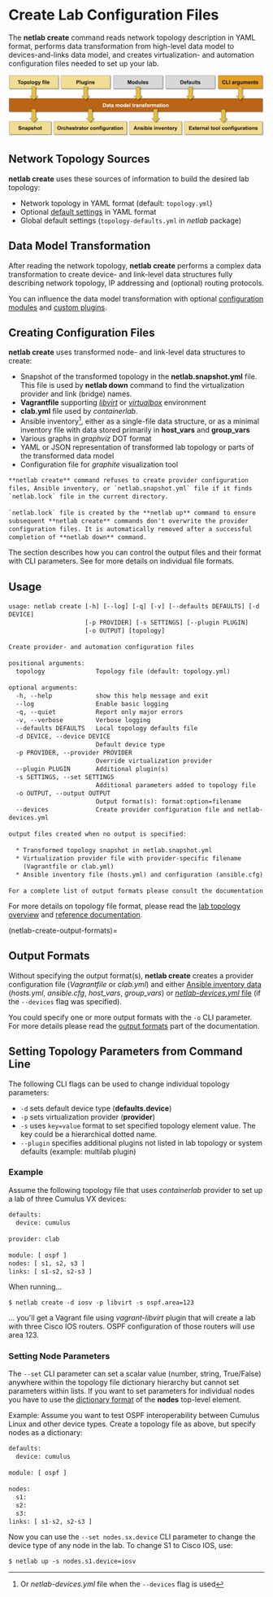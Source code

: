 # Create Lab Configuration Files

The **netlab create** command reads network topology description in YAML format, performs data transformation from high-level data model to devices-and-links data model, and creates virtualization- and automation configuration files needed to set up your lab.

![netlab create functional diagram](create.png)

## Network Topology Sources

**netlab create** uses these sources of information to build the desired lab topology:

* Network topology in YAML format (default: `topology.yml`)
* Optional [default settings](../defaults.md) in YAML format
* Global default settings (`topology-defaults.yml` in *netlab* package)

## Data Model Transformation

After reading the network topology, **netlab create** performs a complex data transformation to create device- and link-level data structures fully describing network topology, IP addressing and (optional) routing protocols.

You can influence the data model transformation with optional [configuration modules](../modules.md) and [custom plugins](../plugins.md).

## Creating Configuration Files

**netlab create** uses transformed node- and link-level data structures to create:

* Snapshot of the transformed topology in the **netlab.snapshot.yml** file. This file is used by **netlab down** command to find the virtualization provider and link (bridge) names.
* **Vagrantfile** supporting *[libvirt](../labs/libvirt.md)* or *[virtualbox](../labs/virtualbox.md)* environment
* **clab.yml** file used by *containerlab*.
* Ansible inventory[^1], either as a single-file data structure, or as a minimal inventory file with data stored primarily in **host_vars** and **group_vars**
* Various graphs in *graphviz* DOT format
* YAML or JSON representation of transformed lab topology or parts of the transformed data model
* Configuration file for *graphite* visualization tool

```{warning}
**‌netlab create** command refuses to create provider configuration files, Ansible inventory, or `netlab.snapshot.yml` file if it finds `netlab.lock` file in the current directory. 

`netlab.lock` file is created by the **‌netlab up** command to ensure subsequent **‌netlab create** commands don't overwrite the provider configuration files. It is automatically removed after a successful completion of **‌netlab down** command.
```

The _[](netlab-create-output-formats)_ section describes how you can control the output files and their format with CLI parameters. See _[](../outputs/index.md)_ for more details on individual file formats.

[^1]: Or *netlab-devices.yml* file when the `--devices` flag is used

## Usage

```text
usage: netlab create [-h] [--log] [-q] [-v] [--defaults DEFAULTS] [-d DEVICE]
                     [-p PROVIDER] [-s SETTINGS] [--plugin PLUGIN]
                     [-o OUTPUT] [topology]

Create provider- and automation configuration files

positional arguments:
  topology              Topology file (default: topology.yml)

optional arguments:
  -h, --help            show this help message and exit
  --log                 Enable basic logging
  -q, --quiet           Report only major errors
  -v, --verbose         Verbose logging
  --defaults DEFAULTS   Local topology defaults file
  -d DEVICE, --device DEVICE
                        Default device type
  -p PROVIDER, --provider PROVIDER
                        Override virtualization provider
  --plugin PLUGIN       Additional plugin(s)
  -s SETTINGS, --set SETTINGS
                        Additional parameters added to topology file
  -o OUTPUT, --output OUTPUT
                        Output format(s): format:option=filename
  --devices             Create provider configuration file and netlab-devices.yml

output files created when no output is specified:

  * Transformed topology snapshot in netlab.snapshot.yml
  * Virtualization provider file with provider-specific filename
    (Vagrantfile or clab.yml)
  * Ansible inventory file (hosts.yml) and configuration (ansible.cfg)

For a complete list of output formats please consult the documentation
```

For more details on topology file format, please read the [lab topology overview](../topology-overview.md) and [reference documentation](../topology-reference.md).

(netlab-create-output-formats)=
## Output Formats

Without specifying the output format(s), **netlab create** creates a provider configuration file (*Vagrantfile* or *clab.yml*) and either [Ansible inventory data](../outputs/ansible.md) (*hosts.yml*, *ansible.cfg*, *host_vars*, *group_vars*) or [*netlab-devices.yml* file](../outputs/devices.md) (if the `--devices` flag was specified).

You could specify one or more output formats with the `-o` CLI parameter. For more details please read the [output formats](../outputs/index.md) part of the documentation.

## Setting Topology Parameters from Command Line

The following CLI flags can be used to change individual topology parameters:

* `-d` sets default device type (**defaults.device**)
* `-p` sets virtualization provider (**provider**)
* `-s` uses `key=value` format to set specified topology element  value. The key could be a hierarchical dotted name.
* `--plugin` specifies additional plugins not listed in lab topology or system defaults (example: multilab plugin)

### Example

Assume the following topology file that uses *containerlab* provider to set up a lab of three Cumulus VX devices:

```
defaults:
  device: cumulus

provider: clab

module: [ ospf ]
nodes: [ s1, s2, s3 ]
links: [ s1-s2, s2-s3 ]
```

When running...

```
$ netlab create -d iosv -p libvirt -s ospf.area=123
```

... you'll get a Vagrant file using *vagrant-libvirt* plugin that will create a lab with three Cisco IOS routers. OSPF configuration of those routers will use area 123.

### Setting Node Parameters

The `--set` CLI parameter can set a scalar value (number, string, True/False) anywhere within the topology file dictionary hierarchy but cannot set parameters within lists. If you want to set parameters for individual nodes you have to use the [dictionary format](../nodes.md#dictionary-of-nodes) of the **nodes** top-level element.

Example: Assume you want to test OSPF interoperability between Cumulus Linux and other device types. Create a topology file as above, but specify nodes as a dictionary:

```
defaults:
  device: cumulus

module: [ ospf ]

nodes:
  s1:
  s2:
  s3:
links: [ s1-s2, s2-s3 ]
```

Now you can use the `--set nodes.sx.device` CLI parameter to change the device type of any node in the lab. To change S1 to Cisco IOS, use:

```
$ netlab up -s nodes.s1.device=iosv
```
